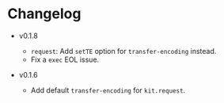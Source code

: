 # Changelog

- v0.1.8

  - `request`: Add `setTE` option for `transfer-encoding` instead.
  - Fix a `exec` EOL issue.

- v0.1.6

  - Add default `transfer-encoding` for `kit.request`.
